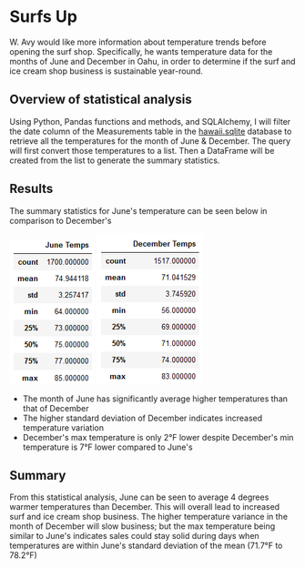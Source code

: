# Surfs Up
W. Avy would like more information about temperature trends before opening the surf shop. Specifically, he wants temperature data for the months of June and December in Oahu, in order to determine if the surf and ice cream shop business is sustainable year-round.

## Overview of statistical analysis
Using Python, Pandas functions and methods, and SQLAlchemy, I will filter the date column of the Measurements table in the [hawaii.sqlite](https://github.com/vzhang90/surfs_up/blob/main/hawaii.sqlite) database to retrieve all the temperatures for the month of June & December. The query will first convert those temperatures to a list. Then a DataFrame will be created from the list to generate the summary statistics.

## Results
The summary statistics for June's temperature can be seen below in comparison to December's
  
![june_temps](https://github.com/vzhang90/surfs_up/blob/main/june_temps.png)  ![dec_temps](https://github.com/vzhang90/surfs_up/blob/main/dec_temps.png)

- The month of June has significantly average higher temperatures than that of December
- The higher standard deviation of December indicates increased temperature variation
- December's max temperature is only 2&deg;F lower despite December's min temperature is 7&deg;F lower compared to June's 

## Summary
From this statistical analysis, June can be seen to average 4 degrees warmer temperatures than December. This will overall lead to increased surf and ice cream shop business. The higher temperature variance in the month of December will slow business; but the max temperature being similar to June's indicates sales could stay solid during days when temperatures are within June's standard deviation of the mean (71.7&deg;F to 78.2&deg;F)
